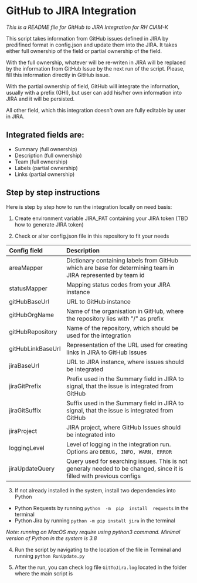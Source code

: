 
# GitHub to JIRA Integration
*This is a README file for GitHub to JIRA Integration for RH CIAM-K*

This script takes information from GitHub issues defined in JIRA by predifined format in config.json and update them into the JIRA. It takes either full ownership of the field or partial ownership of the field.

With the full ownership, whatever will be re-writen in JIRA will be replaced by the information from GitHub Issue by the next run of the script. Please, fill this information directly in GitHub issue.

With the partial ownership of field, GitHub will integrate the information, usually with a prefix (GHI), but user can add his/her own information into JIRA and it will be persisted.

All other field, which this integration doesn't own are fully editable by user in JIRA.

## Integrated fields are:

 - Summary (full ownership) 
 - Description (full ownership) 
 - Team (full
   ownership) 
 - Labels (partial ownership)
 - Links (partial ownership)
 
 ## Step by step instructions
Here is step by step how to run the integration locally on need basis:

1. Create environment variable JIRA_PAT containing your JIRA token (TBD how to generate JIRA token)

2. Check or alter config.json file in this repository to fit your needs

| Config field           |                 Description                        |
| :--  | :-- |
| areaMapper | Dictionary containing labels from GitHub which are base for determining team in JIRA represented by team id|
| statusMapper | Mapping status codes from your JIRA instance |
| gitHubBaseUrl | URL to GitHub instance |
| gitHubOrgName | Name of the organisation in GitHub, where the repository lies with "/" as prefix |
| gitHubRepository | Name of the repository, which should be used for the integration |
| gitHubLinkBaseUrl | Representation of the URL used for creating links in JIRA to GitHub Issues |
| jiraBaseUrl | URL to JIRA instance, where issues should be integrated |
| jiraGitPrefix | Prefix used in the Summary field in JIRA to signal, that the issue is integrated from GitHub |
| jiraGitSuffix | Suffix used in the Summary field in JIRA to signal, that the issue is integrated from GitHub |
| jiraProject | JIRA project, where GitHub Issues should be integrated into |
| loggingLevel | Level of logging in the integration run. Options are `DEBUG, INFO, WARN, ERROR`|
| jiraUpdateQuery | Query used for searching issues. This is not generaly needed to be changed, since it is filled with previous configs |

3. If not already installed in the system, install two dependencies into Python
- Python Requests by running `python  -m  pip  install  requests` in the terminal
- Python Jira by running `python -m pip install jira` in the terminal

*Note: running on MacOS may require using python3 command. Minimal version of Python in the system is 3.8*

4. Run the script by navigating to the location of the file in Terminal and running `python RunUpdate.py`

5. After the run, you can check log file `GitToJira.log` located in the folder where the main script is